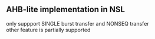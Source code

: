 ## AHB-lite implementation in NSL
 only suppport SINGLE burst transfer and NONSEQ transfer  
 other feature is partially supported  
